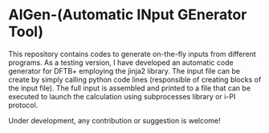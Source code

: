 # AIGen-(Automatic INput GEnerator Tool)


This repository contains codes to generate on-the-fly inputs from different programs. As a testing version, I have developed an automatic code generator for DFTB+ 
employing the jinja2 library. The input file can be create by simply calling python code lines (responsible of creating blocks of the input file). The full input is 
assembled and printed to a file that can be executed to launch the calculation using subprocesses library or i-PI protocol.

Under development, any contribution or suggestion is welcome!
